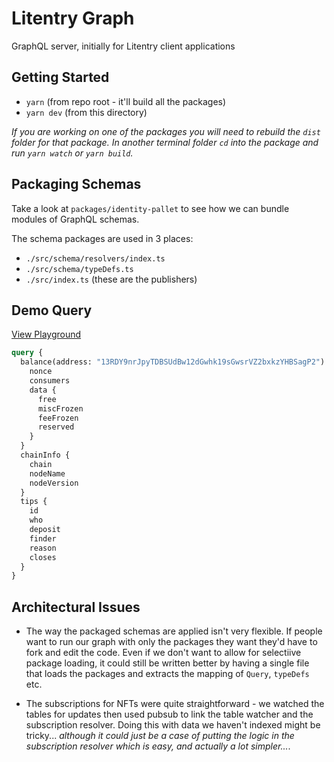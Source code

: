 # Litentry Graph

GraphQL server, initially for Litentry client applications

## Getting Started

- `yarn` (from repo root - it'll build all the packages)
- `yarn dev` (from this directory)

_If you are working on one of the packages you will need to rebuild the `dist` folder for that package. In another terminal folder `cd` into the package and run `yarn watch` or `yarn build`._

## Packaging Schemas

Take a look at `packages/identity-pallet` to see how we can bundle modules of GraphQL schemas.

The schema packages are used in 3 places:

- `./src/schema/resolvers/index.ts`
- `./src/schema/typeDefs.ts`
- `./src/index.ts` (these are the publishers)

## Demo Query

[View Playground](https://web3-indexer.herokuapp.com/graphql)

```graphql
query {
  balance(address: "13RDY9nrJpyTDBSUdBw12dGwhk19sGwsrVZ2bxkzYHBSagP2") {
    nonce
    consumers
    data {
      free
      miscFrozen
      feeFrozen
      reserved
    }
  }
  chainInfo {
    chain
    nodeName
    nodeVersion
  }
  tips {
    id
    who
    deposit
    finder
    reason
    closes
  }
}
```

## Architectural Issues

- The way the packaged schemas are applied isn't very flexible. If people want to run our graph with only the packages they want they'd have to fork and edit the code. Even if we don't want to allow for selectiive package loading, it could still be written better by having a single file that loads the packages and extracts the mapping of `Query`, `typeDefs` etc.

- The subscriptions for NFTs were quite straightforward - we watched the tables for updates then used pubsub to link the table watcher and the subscription resolver. Doing this with data we haven't indexed might be tricky... _although it could just be a case of putting the logic in the subscription resolver which is easy, and actually a lot simpler..._.
